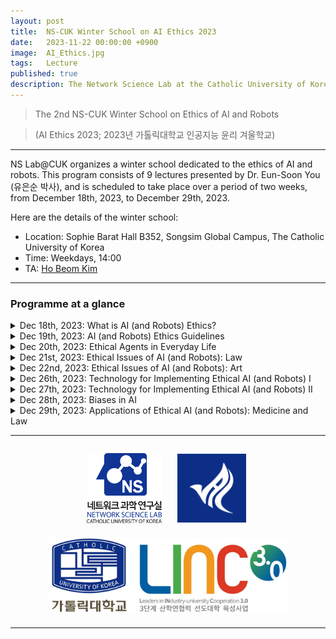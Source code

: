 ```yaml
---
layout: post
title:  NS-CUK Winter School on AI Ethics 2023
date:   2023-11-22 00:00:00 +0900
image:  AI_Ethics.jpg
tags:   Lecture
published: true
description: The Network Science Lab at the Catholic University of Korea is organising a winter school on the ethics of AI and robots. This winter school program consists of 9 lectures given by Dr. Eun-Soon You (유은순 박사) and is scheduled to run for two weeks (Dec 18th, 2023 -- Dec 29th, 2023).
---
```


> The 2nd NS-CUK Winter School on Ethics of AI and Robots

> (AI Ethics 2023; 2023년 가톨릭대학교 인공지능 윤리 겨울학교)

***

NS Lab@CUK organizes a winter school dedicated to the ethics of AI and robots. This program consists of 9 lectures presented by Dr. Eun-Soon You (유은순 박사), and is scheduled to take place over a period of two weeks, from December 18th, 2023, to December 29th, 2023.

Here are the details of the winter school:
* Location: Sophie Barat Hall B352, Songsim Global Campus, The Catholic University of Korea
* Time: Weekdays, 14:00
* TA: [Ho Beom Kim](https://nslab-cuk.github.io/member/hbkim)

***

### Programme at a glance
<details markdown="1">
  <summary>Dec 18th, 2023: What is AI (and Robots) Ethics?</summary>
  
</details>

<details markdown="1">
  <summary>Dec 19th, 2023: AI (and Robots) Ethics Guidelines</summary>
  
</details>

<details markdown="1">
  <summary>Dec 20th, 2023: Ethical Agents in Everyday Life</summary>
  
</details>

<details markdown="1">
  <summary>Dec 21st, 2023: Ethical Issues of AI (and Robots): Law</summary>
  
</details>

<details markdown="1">
  <summary>Dec 22nd, 2023: Ethical Issues of AI (and Robots): Art</summary>
  
</details>

<details markdown="1">
  <summary>Dec 26th, 2023: Technology for Implementing Ethical AI (and Robots) I</summary>
  
</details>

<details markdown="1">
  <summary>Dec 27th, 2023: Technology for Implementing Ethical AI (and Robots) II</summary>
  
</details>

<details markdown="1">
  <summary>Dec 28th, 2023: Biases in AI</summary>
  
</details>

<details markdown="1">
  <summary>Dec 29th, 2023: Applications of Ethical AI (and Robots): Medicine and Law</summary>
  
</details>

***

<p align="center"><a href="https://nslab-cuk.github.io/"><img align="center" src="/images/Logo_Square.png" style="width : 120px; margin : 10px"></a><a href="https://cukai.catholic.ac.kr/cukai/index.html"><img align="center" src="/images/AI_Logo.png" style="width : 110px; margin : 15px"></a><a href="https://linc.catholic.ac.kr/lincplus/index.html"><img align="center" src="/images/CUKLINK_Logo.jpg" style="width : 380px; margin : 10px"></a></p>

***
